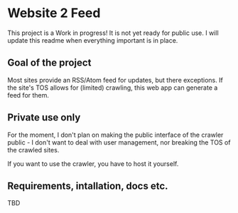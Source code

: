 
# Website 2 Feed

This project is a Work in progress!
It is not yet ready for public use.
I will update this readme when everything important is in place.

## Goal of the project

Most sites provide an RSS/Atom feed for updates, but there exceptions.
If the site's TOS allows for (limited) crawling, this web app can generate
a feed for them.

## Private use only

For the moment, I don't plan on making the public interface of the crawler public -
I don't want to deal with user management, nor breaking the TOS of the crawled sites.

If you want to use the crawler, you have to host it yourself.

## Requirements, intallation, docs etc.

TBD
